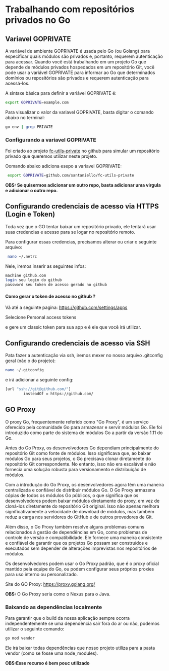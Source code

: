 # Trabalhando com repositórios privados no Go

## Variavel GOPRIVATE

A variável de ambiente GOPRIVATE é usada pelo Go (ou Golang) para especificar quais módulos são privados e, portanto, requerem autenticação para acessar. Quando você está trabalhando em um projeto Go que depende de módulos privados hospedados em um repositório Git, você pode usar a variável GOPRIVATE para informar ao Go que determinados domínios ou repositórios são privados e requerem autenticação para acessá-los.

A sintaxe básica para definir a variável GOPRIVATE é:

```bash
export GOPRIVATE=example.com
```

Para visualizar o valor da variavel GOPRIVATE, basta digitar o comando abaixo no terminal:

```bash
go env | grep PRIVATE
```

### Configurando a variavel GOPRIVATE

Foi criado ao projeto [fc-utils-private](https://github.com/santaniello/fc-utils-privat) no github para simular um repositório privado que queremos utilizar neste projeto. 

Oomando abaixo adiciona esepo a variavel GOPRIVATE:

```bash
 export GOPRIVATE=github.com/santaniello/fc-utils-private
```

**OBS: Se quisermos adicionar um outro repo, basta adicionar uma virgula e adicionar o outro repo.**

## Configurando credenciais de acesso via HTTPS (Login e Token)

Toda vez que o GO tentar baixar um repositório privado, ele tentará usar suas credencias e acesso para se logar no repositório remoto.

Para configurar essas credencias, precisamos alterar ou criar o seguinte arquivo:

```bash
 nano ~/.netrc
```

Nele, iremos inserir as seguintes infos:

```bash
machine github.com
login seu login do github
password seu token de acesso gerado no github
```

#### Como gerar o token de acesso no github ?

Vá até a seguinte pagina: https://github.com/settings/apps

Selecione Personal access tokens

e gere um classic token para sua app e é ele que você irá utilizar.

## Configurando credenciais de acesso via SSH 

Pata fazer a autenticação via ssh, iremos mexer no nosso arquivo .gitconfig geral (não o do projeto):

```bash
nano ~/.gitconfig
```

e irá adicionar a seguinte config:

```bash
[url "ssh://git@github.com/"]
        insteadOf = https://github.com/
```

## GO Proxy

O proxy Go, frequentemente referido como "Go Proxy", é um serviço oferecido pela comunidade Go para armazenar e servir módulos Go. Ele foi introduzido como parte do sistema de módulos Go a partir da versão 1.11 do Go.

Antes do Go Proxy, os desenvolvedores Go dependiam principalmente do repositório Git como fonte de módulos. Isso significava que, ao baixar módulos Go para seus projetos, o Go precisava clonar diretamente do repositório Git correspondente. No entanto, isso não era escalável e não fornecia uma solução robusta para versionamento e distribuição de módulos.

Com a introdução do Go Proxy, os desenvolvedores agora têm uma maneira centralizada e confiável de distribuir módulos Go. O Go Proxy armazena cópias de todos os módulos Go públicos, o que significa que os desenvolvedores podem baixar módulos diretamente do proxy, em vez de cloná-los diretamente do repositório Git original. Isso não apenas melhora significativamente a velocidade de download de módulos, mas também reduz a carga nos servidores do GitHub e de outros provedores de Git.

Além disso, o Go Proxy também resolve alguns problemas comuns relacionados à gestão de dependências em Go, como problemas de controle de versão e compatibilidade. Ele fornece uma maneira consistente e confiável de garantir que os projetos Go possam ser construídos e executados sem depender de alterações imprevistas nos repositórios de módulos.

Os desenvolvedores podem usar o Go Proxy padrão, que é o proxy oficial mantido pela equipe do Go, ou podem configurar seus próprios proxies para uso interno ou personalizado.

Site do GO Proxy: https://proxy.golang.org/

**OBS:** O Go Proxy seria como o Nexus para o Java.


### Baixando as dependências localmente

Para garantir que o build da nossa aplicação sempre ocorra independentemente se uma dependência sair fora do ar ou não, podemos utilizar o seguinte comando:

```bash
go mod vendor
```

Ele irá baixar todas dependências que nosso projeto utiliza para a pasta vendor (como se fosse uma node_modules).

**OBS:Esse recurso é bem pouc utilizado**



